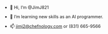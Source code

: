 - 👋 Hi, I’m @JimJ821
- 👀 I’m learning new skills as an AI programmer.

- 📫 jimj2@chefnology.com or (831) 665-9566

<!---
JimJ821/JImJ821 is a ✨ special ✨ repository because its `README.md` (this file) appears on your GitHub profile.
You can click the Preview link to take a look at your changes.
--->

